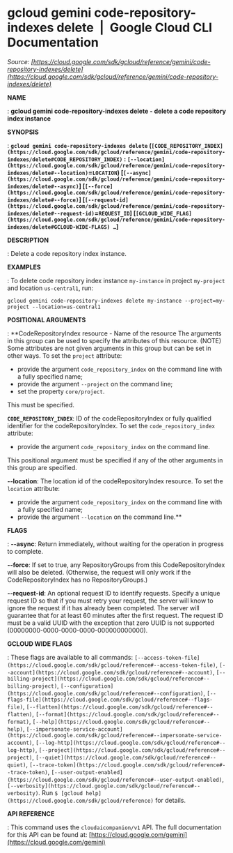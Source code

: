 # gcloud gemini code-repository-indexes delete  |  Google Cloud CLI Documentation

*Source: [https://cloud.google.com/sdk/gcloud/reference/gemini/code-repository-indexes/delete](https://cloud.google.com/sdk/gcloud/reference/gemini/code-repository-indexes/delete)*

**NAME**

: **gcloud gemini code-repository-indexes delete - delete a code repository index instance**

**SYNOPSIS**

: **`gcloud gemini code-repository-indexes delete` (`[CODE_REPOSITORY_INDEX](https://cloud.google.com/sdk/gcloud/reference/gemini/code-repository-indexes/delete#CODE_REPOSITORY_INDEX)` : `[--location](https://cloud.google.com/sdk/gcloud/reference/gemini/code-repository-indexes/delete#--location)`=`LOCATION`) [`[--async](https://cloud.google.com/sdk/gcloud/reference/gemini/code-repository-indexes/delete#--async)`] [`[--force](https://cloud.google.com/sdk/gcloud/reference/gemini/code-repository-indexes/delete#--force)`] [`[--request-id](https://cloud.google.com/sdk/gcloud/reference/gemini/code-repository-indexes/delete#--request-id)`=`REQUEST_ID`] [`[GCLOUD_WIDE_FLAG](https://cloud.google.com/sdk/gcloud/reference/gemini/code-repository-indexes/delete#GCLOUD-WIDE-FLAGS) …`]**

**DESCRIPTION**

: Delete a code repository index instance.

**EXAMPLES**

: To delete code repository index instance `my-instance` in project
`my-project` and location `us-central1`, run:

```
gcloud gemini code-repository-indexes delete my-instance --project=my-project --location=us-central1
```

**POSITIONAL ARGUMENTS**

: **CodeRepositoryIndex resource - Name of the resource The arguments in this group
can be used to specify the attributes of this resource. (NOTE) Some attributes
are not given arguments in this group but can be set in other ways.
To set the `project` attribute:

- provide the argument `code_repository_index` on the command line with
a fully specified name;
- provide the argument `--project` on the command line;
- set the property `core/project`.

This must be specified.

**`CODE_REPOSITORY_INDEX`**:
ID of the codeRepositoryIndex or fully qualified identifier for the
codeRepositoryIndex.
To set the `code_repository_index` attribute:

- provide the argument `code_repository_index` on the command line.

This positional argument must be specified if any of the other arguments in this
group are specified.

**--location**:
The location id of the codeRepositoryIndex resource.
To set the `location` attribute:

- provide the argument `code_repository_index` on the command line with
a fully specified name;
- provide the argument `--location` on the command line.**

**FLAGS**

: **--async**:
Return immediately, without waiting for the operation in progress to complete.

**--force**:
If set to true, any RepositoryGroups from this CodeRepositoryIndex will also be
deleted. (Otherwise, the request will only work if the CodeRepositoryIndex has
no RepositoryGroups.)

**--request-id**:
An optional request ID to identify requests. Specify a unique request ID so that
if you must retry your request, the server will know to ignore the request if it
has already been completed. The server will guarantee that for at least 60
minutes after the first request.
The request ID must be a valid UUID with the exception that zero UUID is not
supported (00000000-0000-0000-0000-000000000000).

**GCLOUD WIDE FLAGS**

: These flags are available to all commands: `[--access-token-file](https://cloud.google.com/sdk/gcloud/reference#--access-token-file)`,
`[--account](https://cloud.google.com/sdk/gcloud/reference#--account)`, `[--billing-project](https://cloud.google.com/sdk/gcloud/reference#--billing-project)`,
`[--configuration](https://cloud.google.com/sdk/gcloud/reference#--configuration)`,
`[--flags-file](https://cloud.google.com/sdk/gcloud/reference#--flags-file)`,
`[--flatten](https://cloud.google.com/sdk/gcloud/reference#--flatten)`, `[--format](https://cloud.google.com/sdk/gcloud/reference#--format)`, `[--help](https://cloud.google.com/sdk/gcloud/reference#--help)`, `[--impersonate-service-account](https://cloud.google.com/sdk/gcloud/reference#--impersonate-service-account)`,
`[--log-http](https://cloud.google.com/sdk/gcloud/reference#--log-http)`,
`[--project](https://cloud.google.com/sdk/gcloud/reference#--project)`, `[--quiet](https://cloud.google.com/sdk/gcloud/reference#--quiet)`, `[--trace-token](https://cloud.google.com/sdk/gcloud/reference#--trace-token)`, `[--user-output-enabled](https://cloud.google.com/sdk/gcloud/reference#--user-output-enabled)`,
`[--verbosity](https://cloud.google.com/sdk/gcloud/reference#--verbosity)`.
Run `$ [gcloud help](https://cloud.google.com/sdk/gcloud/reference)` for details.

**API REFERENCE**

: This command uses the `cloudaicompanion/v1` API. The full
documentation for this API can be found at: [https://cloud.google.com/gemini](https://cloud.google.com/gemini)